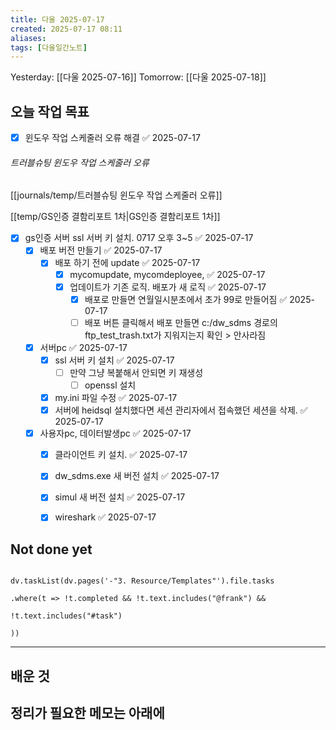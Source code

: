 ```yaml
---
title: 다울 2025-07-17
created: 2025-07-17 08:11
aliases: 
tags: [다울일간노트]
---
```



Yesterday: [[다울 2025-07-16]] 
Tomorrow: [[다울 2025-07-18]] 



## 오늘 작업 목표
- [x] 윈도우 작업 스케줄러 오류 해결 ✅ 2025-07-17
###### 트러블슈팅 윈도우 작업 스케줄러 오류
[[journals/temp/트러블슈팅 윈도우 작업 스케줄러 오류]]


[[temp/GS인증 결함리포트 1차|GS인증 결함리포트 1차]]
- [x] gs인증 서버 ssl 서버 키 설치. 0717 오후 3~5 ✅ 2025-07-17
	- [x] 배포 버전 만들기 ✅ 2025-07-17
		- [x] 배포 하기 전에 update ✅ 2025-07-17
			- [x] mycomupdate, mycomdeployee, ✅ 2025-07-17
			- [x] 업데이트가 기존 로직. 배포가 새 로직 ✅ 2025-07-17
				- [x] 배포로 만들면 연월일시분초에서 초가 99로 만들어짐 ✅ 2025-07-17
				- [ ] 배포 버튼 클릭해서 배포 만들면 c:/dw_sdms 경로의 ftp_test_trash.txt가 지워지는지 확인 > 안사라짐
	- [x] 서버pc ✅ 2025-07-17
		- [x] ssl 서버 키 설치 ✅ 2025-07-17
			- [ ] 만약 그냥 복붙해서 안되면 키 재생성
				- [ ] openssl 설치
		- [x] my.ini 파일 수정 ✅ 2025-07-17
		- [x] 서버에 heidsql 설치했다면 세션 관리자에서 접속했던 세션을 삭제. ✅ 2025-07-17
	- [x] 사용자pc, 데이터발생pc ✅ 2025-07-17
		- [x] 클라이언트 키 설치. ✅ 2025-07-17
		- [x] dw_sdms.exe 새 버전 설치 ✅ 2025-07-17
		- [x] simul 새 버전 설치 ✅ 2025-07-17
		- [x] wireshark ✅ 2025-07-17





## Not done yet

```dataviewjs

dv.taskList(dv.pages('-"3. Resource/Templates"').file.tasks

.where(t => !t.completed && !t.text.includes("@frank") &&

!t.text.includes("#task")

))

```

---

## 배운 것




## 정리가 필요한 메모는 아래에



